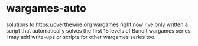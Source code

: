# wargames-auto
solutions to https://overthewire.org wargames
right now I've only written a script that automatically solves the first 15 levels of Bandit wargames series.
I may add write-ups or scripts for other wargames series too.
